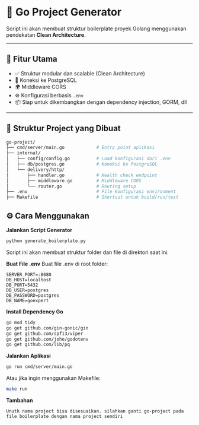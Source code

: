 # 🚀 Go Project Generator

Script ini akan membuat struktur boilerplate proyek Golang menggunakan pendekatan **Clean Architecture**.

---

## 📂 Fitur Utama

- ✅ Struktur modular dan scalable (Clean Architecture)
- 🔌 Koneksi ke PostgreSQL
- 🌍 Middleware CORS
- ⚙️ Konfigurasi berbasis `.env`
- 📦 Siap untuk dikembangkan dengan dependency injection, GORM, dll

---

## 🧱 Struktur Project yang Dibuat

```bash
go-project/
├── cmd/server/main.go            # Entry point aplikasi
├── internal/
│   ├── config/config.go          # Load konfigurasi dari .env
│   ├── db/postgres.go            # Koneksi ke PostgreSQL
│   └── delivery/http/
│       ├── handler.go            # Health check endpoint
│       ├── middleware.go         # Middleware CORS
│       └── router.go             # Routing setup
├── .env                          # File konfigurasi environment
├── Makefile                      # Shortcut untuk build/run/test
```
## ⚙️ Cara Menggunakan

**Jalankan Script Generator**
```bash
python generate_boilerplate.py
```

Script ini akan membuat struktur folder dan file di direktori saat ini.

**Buat File .env**
Buat file .env di root folder:
```env
SERVER_PORT=:8080
DB_HOST=localhost
DB_PORT=5432
DB_USER=postgres
DB_PASSWORD=postgres
DB_NAME=goexpert
```

**Install Dependency Go**
```bash
go mod tidy
go get github.com/gin-gonic/gin
go get github.com/spf13/viper
go get github.com/joho/godotenv
go get github.com/lib/pq
```

**Jalankan Aplikasi**
```bash
go run cmd/server/main.go
```

Atau jika ingin menggunakan Makefile:

```bash
make run
```

**Tambahan**
```
Unutk nama project bisa disesuaikan. silahkan ganti go-project pada file boilerplate dengan nama project sendiri
```
